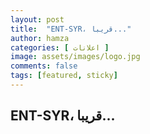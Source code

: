 ```yaml
---
layout: post
title:  "ENT-SYR، قريبا..."
author: hamza
categories: [ اعلانات ]
image: assets/images/logo.jpg
comments: false
tags: [featured, sticky]
---
```


## ENT-SYR، قريبا...
